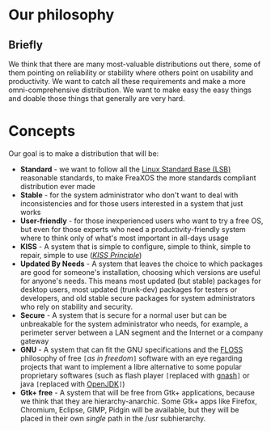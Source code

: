 # Our philosophy #
## Briefly ##
We think that there are many most-valuable distributions out there, some of them pointing on reliability or stability where others point on usability and productivity. We want to catch all these requirements and make a more omni-comprehensive distribution. We want to make easy the easy things and doable those things that generally are very hard.

# Concepts #
Our goal is to make a distribution that will be:
  * **Standard** - we want to follow all the [Linux Standard Base (LSB)](http://en.wikipedia.org/wiki/Linux_Standard_Base) reasonable standards, to make FreaXOS the more standards compliant distribution ever made
  * **Stable** - for the system administrator who don't want to deal with inconsistencies and for those users interested in a system that just works
  * **User-friendly** - for those inexperienced users who want to try a free OS, but even for those experts who need a productivity-friendly system where to think only of what's most important in all-days usage
  * **KISS** - A system that is simple to configure, simple to think, simple to repair, simple to use (_[KISS Principle](http://en.wikipedia.org/wiki/KISS_principle)_)
  * **Updated By Needs** - A system that leaves the choice to which packages are good for someone's installation, choosing which versions are useful for anyone's needs. This means most updated (but stable) packages for desktop users, most updated (trunk-dev) packages for testers or developers, and old stable secure packages for system administrators who rely on stability and security.
  * **Secure** - A system that is secure for a normal user but can be unbreakable for the system administrator who needs, for example, a perimeter server between a LAN segment and the Internet or a company gateway
  * **GNU** - A system that can fit the GNU specifications and the [FLOSS](http://en.wikipedia.org/wiki/Free_and_open-source_software#FLOSS) philosophy of free `[`_as in freedom_`]` software with an eye regarding projects that want to implement a libre alternative to some popular proprietary softwares (such as flash player `[`replaced with  [gnash](http://en.wikipedia.org/wiki/Gnash)`]` or java `[`replaced with [OpenJDK](http://en.wikipedia.org/wiki/OpenJDK)`]`)
  * **Gtk+ free** - A system that will be free from Gtk+ applications, because we think that they are hierarchy-anarchic. Some Gtk+ apps like Firefox, Chromium, Eclipse, GIMP, Pidgin will be available, but they will be placed in their own _single_ path in the /usr subhierarchy.